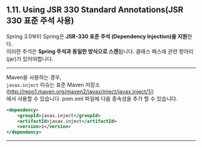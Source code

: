 ## 1.11. Using JSR 330 Standard Annotations(JSR 330 표준 주석 사용)

Spring 3.0부터 Spring은 **JSR-330 표준 주석 (Dependency Injection)을 지원**한다.  
이러한 주석은 **Spring 주석과 동일한 방식으로 스캔**됩니다. 클래스 패스에 관련 항아리(jar)가 있어야합니다.  

---
Maven을 사용하는 경우,  
`javax.inject` 이슈는 표준 Maven 저장소 (http://repo1.maven.org/maven2/javax/inject/javax.inject/1/)  
에서 사용할 수 있습니다. pom.xml 파일에 다음 종속성을 추가 할 수 있습니다.  

~~~xml
<dependency>
    <groupId>javax.inject</groupId>
    <artifactId>javax.inject</artifactId>
    <version>1</version>
</dependency>
~~~
---
